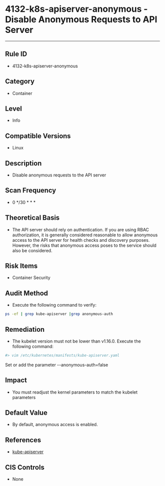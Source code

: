 # 4132-k8s-apiserver-anonymous - Disable Anonymous Requests to API Server
---

## Rule ID

- 4132-k8s-apiserver-anonymous


## Category

- Container


## Level

- Info


## Compatible Versions


- Linux




## Description


- Disable anonymous requests to the API server



## Scan Frequency
- 0 */30 * * *

## Theoretical Basis


- The API server should rely on authentication. If you are using RBAC authorization, it is generally considered reasonable to allow anonymous access to the API server for health checks and discovery purposes. However, the risks that anonymous access poses to the service should also be considered.



## Risk Items


- Container Security



## Audit Method
- Execute the following command to verify:
```bash
ps -ef | grep kube-apiserver |grep anonymous-auth
```



## Remediation
- The kubelet version must not be lower than v1.16.0.
Execute the following command:
```bash
#> vim /etc/kubernetes/manifests/kube-apiserver.yaml
```
Set or add the parameter --anonymous-auth=false



## Impact


- You must readjust the kernel parameters to match the kubelet parameters




## Default Value


- By default, anonymous access is enabled.




## References


- [kube-apiserver](https://kubernetes.io/docs/admin/kube-apiserver/)



## CIS Controls


- None